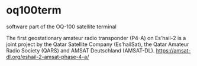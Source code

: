 # oq100term
software part of the OQ-100 satellite terminal

The first geostationary amateur radio transponder (P4-A) on Es’hail-2 is a joint project by the Qatar Satellite Company (Es’hailSat), the Qatar Amateur Radio Society (QARS) and AMSAT Deutschland (AMSAT-DL). https://amsat-dl.org/eshail-2-amsat-phase-4-a/
